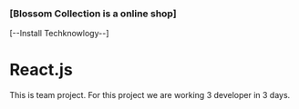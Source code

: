 ### [Blossom Collection is a online shop]



[--Install Techknowlogy--]

# React.js

This is team project. For this project we are working 3 developer in 3 days.
